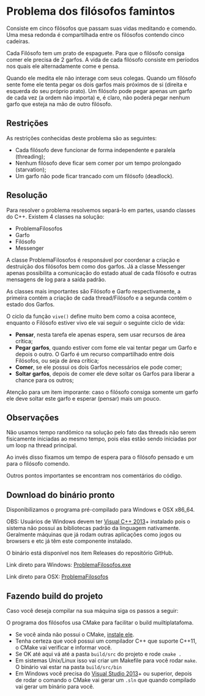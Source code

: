 # Problema dos filósofos famintos

Consiste em cinco filósofos que passam suas vidas meditando e comendo. Uma mesa
redonda é compartilhada entre os filósofos contendo cinco cadeiras.

Cada Filósofo tem um prato de espaguete. Para que o filósofo consiga comer ele precisa de 2 garfos. A vida de cada filósofo consiste em períodos nos quais ele alternadamente come e pensa.

Quando ele medita ele não interage com seus colegas. Quando um filósofo sente fome ele tenta pegar os dois garfos mais próximos de si (direita e esquerda do seu próprio prato). Um filósofo pode pegar apenas um garfo de cada vez (a ordem não importa) e, é claro, não poderá pegar nenhum garfo que esteja na mão de outro filósofo.

## Restrições

As restrições conhecidas deste problema são as seguintes:

  - Cada filósofo deve funcionar de forma independente e paralela (threading);
  - Nenhum filósofo deve ficar sem comer por um tempo prolongado (starvation);
  - Um garfo não pode ficar trancado com um filósofo (deadlock).

## Resolução

Para resolver o problema resolvemos separá-lo em partes, usando classes do C++.
Existem 4 classes na solução:

  - ProblemaFilosofos
  - Garfo
  - Filósofo
  - Messenger

A classe ProblemaFilosofos é responsável por coordenar a criação e destruição dos
filósofos bem como dos garfos. Já a classe Messenger apenas possibilita a comunicação do estado atual de cada filósofo e outras mensagens de log para a saída padrão.

As classes mais importantes são Filósofo e Garfo respectivamente, a primeira contém
a criação de cada thread/Filósofo e a segunda contém o estado dos Garfos.

O ciclo da função `vive()` define muito bem como a coisa acontece, enquanto o Filósofo estiver vivo ele vai seguir o seguinte ciclo de vida:

  - **Pensar**, nesta tarefa ele apenas espera, sem usar recursos de área crítica;
  - **Pegar garfos**, quando estiver com fome ele vai tentar pegar um Garfo e depois o outro. O Garfo é um recurso compartilhado entre dois Filósofos, ou seja de área crítica;
  - **Comer**, se ele possui os dois Garfos necessários ele pode comer;
  - **Soltar garfos**, depois de comer ele deve soltar os Garfos para liberar a chance para os outros;

Atenção para um item imporante: caso o filósofo consiga somente um garfo ele deve soltar este garfo e esperar (pensar) mais um pouco.

## Observações

Não usamos tempo randômico na solução pelo fato das threads não serem fisicamente iniciadas ao mesmo tempo, pois elas estão sendo iniciadas por um loop na thread principal.

Ao invés disso fixamos um tempo de espera para o filósofo pensado e um para o filósofo comendo.

Outros pontos importantes se encontram nos comentários do código.

## Download do binário pronto

Disponibilizamos o programa pré-compilado para Windows e OSX x86_64.

OBS: Usuários de Windows devem ter [Visual C++ 2013](http://www.microsoft.com/en-us/download/details.aspx?id=40784)+ instalado pois o sistema não possui as bibliotecas padrão da linguagem nativamente. Geralmente máquinas que já rodam outras aplicações como jogos ou browsers e etc já têm este componente instalado.

O binário está disponível nos item Releases do repositório GitHub.

Link direto para Windows: [ProblemaFilosofos.exe](https://github.com/mkautzmann/problema-paralelismo/releases/download/1.0.0w/ProblemaFilosofos.exe.zip)

Link direto para OSX: [ProblemaFilosofos](https://github.com/mkautzmann/problema-paralelismo/releases/download/1.0.0/ProblemaFilosofos)

## Fazendo build do projeto

Caso você deseja compilar na sua máquina siga os passos a seguir:

O programa dos filósofos usa CMake para facilitar o build muiltiplatafoma.

  - Se você ainda não possui o CMake, [instale ele](http://www.cmake.org/download/).
  - Tenha certeza que você possui um compilador C++ que suporte C++11, o CMake vai verificar e informar você.
  - Se OK até aqui vá até a pasta `build/src` do projeto e rode `cmake .`
  - Em sistemas Unix/Linux isso vai criar um Makefile para você rodar `make`. O binário vai estar na pasta `build/src/bin`
  - Em Windows você precisa do [Visual Studio 2013](http://www.microsoft.com/en-us/download/details.aspx?id=44914)+ ou superior, depois de rodar o comando o CMake vai gerar um `.sln` que quando compilado vai gerar um binário para você.

